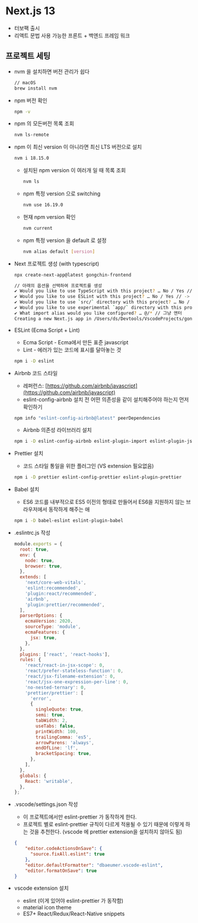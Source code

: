 # Next.js 13

- 터보팩 출시
- 리액트 문법 사용 가능한 프론트 + 백엔드 프레임 워크

## 프로젝트 세팅

- nvm 을 설치하면 버전 관리가 쉽다

    ```bash
    // macOS
    brew install nvm
    ```

- npm 버전 확인

    ```bash
    npm -v
    ```

- npm 의 모든버전 목록 조회

    ```bash
    nvm ls-remote
    ```

- npm 이 최신 version 이 아니라면 최신 LTS 버전으로 설치

    ```bash
    nvm i 18.15.0
    ```

    - 설치된 npm version 이 여러개 일 때 목록 조회

        ```bash
        nvm ls
        ```

    - npm 특정 version 으로 switching

        ```bash
        nvm use 16.19.0
        ```

    - 현재 npm version 확인

        ```bash
        nvm current
        ```

    - npm 특정 version 을 default 로 설정

        ```bash
        nvm alias default [version]
        ```

- Next 프로젝트 생성 (with typescript)

    ```bash
    npx create-next-app@latest gongchin-frontend
    ```

    ```bash
    // 아래의 옵션을 선택하여 프로젝트를 생성
    ✔ Would you like to use TypeScript with this project? … No / Yes // -> Yes
    ✔ Would you like to use ESLint with this project? … No / Yes // -> Yes
    ✔ Would you like to use `src/` directory with this project? … No / Yes // -> No
    ✔ Would you like to use experimental `app/` directory with this project? … No / Yes // -> No
    ✔ What import alias would you like configured? … @/* // 그냥 엔터
    Creating a new Next.js app in /Users/ds/Devtools/VscodeProjects/gongchin-frontend
    ```

- ESLint (Ecma Script + Lint)
    - Ecma Script - Ecma에서 만든 표준 javascript
    - Lint - 에러가 있는 코드에 표시를 달아놓는 것

    ```bash
    npm i -D eslint
    ```

- Airbnb 코드 스타일
    - 레퍼런스: [https://github.com/airbnb/javascript](https://github.com/airbnb/javascript)
    - eslint-config-airbnb 설치 전 어떤 의존성을 같이 설치해주어야 하는지 먼저 확인하기

    ```bash
    npm info "eslint-config-airbnb@latest" peerDependencies
    ```

    - Airbnb 의존성 라이브러리 설치

    ```bash
    npm i -D eslint-config-airbnb eslint-plugin-import eslint-plugin-jsx-a11y eslint-plugin-react eslint-plugin-react-hooks
    ```

- Prettier 설치
    - 코드 스타일 통일을 위한 플러그인 (VS extension 필요없음)

    ```bash
    npm i -D prettier eslint-config-prettier eslint-plugin-prettier
    ```

- Babel 설치
    - ES6 코드를 내부적으로 ES5 이전의 형태로 만들어서 ES6을 지원하지 않는 브라우저에서 동작하게 해주는 애

    ```bash
    npm i -D babel-eslint eslint-plugin-babel
    ```

- .eslintrc.js 작성

    ```javascript
    module.exports = {
      root: true,
      env: {
        node: true,
        browser: true,
      },
      extends: [
        'next/core-web-vitals',
        'eslint:recommended',
        'plugin:react/recommended',
        'airbnb',
        'plugin:prettier/recommended',
      ],
      parserOptions: {
        ecmaVersion: 2020,
        sourceType: 'module',
        ecmaFeatures: {
          jsx: true,
        },
      },
      plugins: ['react', 'react-hooks'],
      rules: {
        'react/react-in-jsx-scope': 0,
        'react/prefer-stateless-function': 0,
        'react/jsx-filename-extension': 0,
        'react/jsx-one-expression-per-line': 0,
        'no-nested-ternary': 0,
        'prettier/prettier': [
          'error',
          {
            singleQuote: true,
            semi: true,
            tabWidth: 2,
            useTabs: false,
            printWidth: 100,
            trailingComma: 'es5',
            arrowParens: 'always',
            endOfLine: 'lf',
            bracketSpacing: true,
          },
        ],
      },
      globals: {
        React: 'writable',
      },
    };
    ```

- .vscode/settings.json 작성
    - 이 프로젝트에서만 eslint-prettier 가 동작하게 한다.
    - 프로젝트 별로 eslint-prettier 규칙이 다르게 적용될 수 있기 때문에 이렇게 하는 것을 추천한다. (vscode 에 prettier extension을 설치하지 않아도 됨)

    ```json
    {
        "editor.codeActionsOnSave": {
          "source.fixAll.eslint": true
        },
        "editor.defaultFormatter": "dbaeumer.vscode-eslint",
        "editor.formatOnSave": true
    }
    ```

- vscode extension 설치
    - eslint (이게 있어야 eslint-prettier 가 동작함)
    - material icon theme
    - ES7+ React/Redux/React-Native snippets